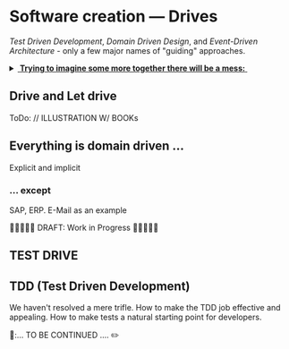 # Software creation &mdash; Drives

_Test Driven Development_, _Domain Driven Design_, and _Event-Driven Architecture_ - only a few major names of "guiding" approaches.

<details><summary><ins>&nbsp;<b>Trying to imagine some more together there will be a mess:</b>&nbsp;</ins></summary>
&nbsp;
  
<picture><img alt="&thinsp;&nbsp;&nbsp;Combinational mess of drives and driven subjects" src="../../../_rsc/_img/illus/AllDrives.jpg"/></picture>

\___________
</details>

## Drive and Let drive

ToDo: // ILLUSTRATION W/ BOOKs

## Everything is domain driven ...

Explicit and implicit

### ... except

SAP, ERP. E-Mail as an example


🚧🚧🚧🚧🚧 DRAFT: Work in Progress 🚧🚧🚧🚧🚧


## TEST DRIVE

## TDD (Test Driven Development)



We haven't resolved a mere trifle. How to make the TDD job effective and appealing. How to make tests a natural starting point for developers.



🚧:... TO BE CONTINUED .... ✏️

